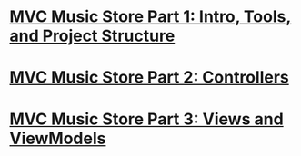 # [MVC Music Store Part 1: Intro, Tools, and Project Structure](mvc-music-store-part-1-intro-tools-and-project-structure.md)
# [MVC Music Store Part 2: Controllers](mvc-music-store-part-2-controllers.md)
# [MVC Music Store Part 3: Views and ViewModels](mvc-music-store-part-3-views-and-viewmodels.md)
